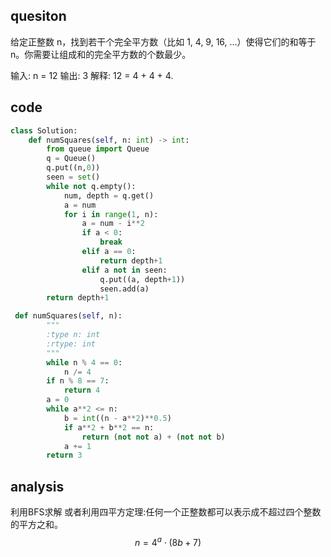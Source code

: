 ## quesiton

给定正整数 n，找到若干个完全平方数（比如 1, 4, 9, 16, ...）使得它们的和等于 n。你需要让组成和的完全平方数的个数最少。

输入: n = 12
输出: 3 
解释: 12 = 4 + 4 + 4.
## code

```python
class Solution:
    def numSquares(self, n: int) -> int:
        from queue import Queue
        q = Queue()
        q.put((n,0))
        seen = set()
        while not q.empty():
            num, depth = q.get()
            a = num
            for i in range(1, n):
                a = num - i**2
                if a < 0:
                    break
                elif a == 0:
                    return depth+1
                elif a not in seen:
                    q.put((a, depth+1))
                    seen.add(a)
        return depth+1

 def numSquares(self, n):
        """
        :type n: int
        :rtype: int
        """
        while n % 4 == 0: 
            n /= 4 
        if n % 8 == 7: 
            return 4 
        a = 0 
        while a**2 <= n: 
            b = int((n - a**2)**0.5) 
            if a**2 + b**2 == n: 
                return (not not a) + (not not b) 
            a += 1 
        return 3

```


## analysis
利用BFS求解
或者利用四平方定理:任何一个正整数都可以表示成不超过四个整数的平方之和。
$$ n = 4^{a} \cdot (8b+7) $$


